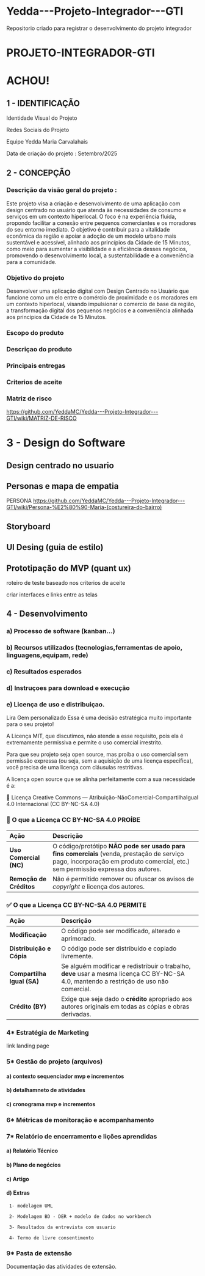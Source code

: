 # Yedda---Projeto-Integrador---GTI
Repositorio criado para registrar o desenvolvimento do projeto integrador

# PROJETO-INTEGRADOR-GTI
# ACHOU!
## 1 - IDENTIFICAÇÃO
Identidade Visual do Projeto

Redes Sociais do Projeto

Equipe
Yedda Maria Carvalahais

Data de criação do projeto : Setembro/2025

## 2 - CONCEPÇÃO

### Descrição da visão geral do projeto :

Este projeto visa a criação e desenvolvimento de uma aplicação com design centrado no usuário que atenda às necessidades de consumo e serviços em um contexto hiperlocal. O foco é na experiência fluida, propondo facilitar a conexão entre pequenos comerciantes e os moradores do seu entorno imediato. O objetivo é contribuir para a vitalidade econômica da região e apoiar a adoção de um modelo urbano mais sustentável e acessível, alinhado aos princípios da Cidade de 15 Minutos, como meio para aumentar a visibilidade e a eficiência desses negócios, promovendo o desenvolvimento local, a sustentabilidade e a conveniência para a comunidade.

### Objetivo do projeto

Desenvolver uma aplicação digital com Design Centrado no Usuário que funcione como um elo entre o comércio de proximidade e os moradores em um contexto hiperlocal, visando impulsionar o comercio de base da região, a transformação digital dos pequenos negócios e a conveniência alinhada aos princípios da Cidade de 15 Minutos.

### Escopo do produto

### Descriçao do produto

### Principais entregas

### Criterios de aceite

### Matriz de risco

https://github.com/YeddaMC/Yedda---Projeto-Integrador---GTI/wiki/MATRIZ-DE-RISCO

# 3 - Design do Software

## Design centrado no usuario

## Personas e mapa de empatia

PERSONA 
https://github.com/YeddaMC/Yedda---Projeto-Integrador---GTI/wiki/Persona-%E2%80%90-Maria-(costureira-do-bairro)



## Storyboard

## UI Desing (guia de estilo)

## Prototipação do MVP (quant ux)

roteiro de teste baseado nos criterios de aceite

criar interfaces e links entre as telas

## 4 - Desenvolvimento

### a) Processo de software (kanban...)

### b) Recursos utilizados (tecnologias,ferramentas de apoio, linguagens,equipam, rede)

### c) Resultados esperados

### d) Instruçoes para download e execução

### e) Licença de uso e distribuiçao.

Lira
Gem personalizado
Essa é uma decisão estratégica muito importante para o seu projeto!

A Licença MIT, que discutimos, não atende a esse requisito, pois ela é extremamente permissiva e permite o uso comercial irrestrito.

Para que seu projeto seja open source, mas proíba o uso comercial sem permissão expressa (ou seja, sem a aquisição de uma licença específica), você precisa de uma licença com cláusulas restritivas.

A licença open source que se alinha perfeitamente com a sua necessidade é a:

🌟 Licença Creative Commons — Atribuição-NãoComercial-CompartilhaIgual 4.0 Internacional (CC BY-NC-SA 4.0)


### 🛑 O que a Licença CC BY-NC-SA 4.0 PROÍBE

| Ação | Descrição |
| :--- | :--- |
| **Uso Comercial (NC)** | O código/protótipo **NÃO pode ser usado para fins comerciais** (venda, prestação de serviço pago, incorporação em produto comercial, etc.) sem permissão expressa dos autores. |
| **Remoção de Créditos** | Não é permitido remover ou ofuscar os avisos de *copyright* e licença dos autores. |

### ✅ O que a Licença CC BY-NC-SA 4.0 PERMITE 

| Ação | Descrição |
| :--- | :--- |
| **Modificação** | O código pode ser modificado, alterado e aprimorado. |
| **Distribuição e Cópia** | O código pode ser distribuído e copiado livremente. |
| **Compartilha Igual (SA)** | Se alguém modificar e redistribuir o trabalho, **deve** usar a mesma licença CC BY-NC-SA 4.0, mantendo a restrição de uso não comercial. |
| **Crédito (BY)** | Exige que seja dado o **crédito** apropriado aos autores originais em todas as cópias e obras derivadas. |

### 4* Estratégia de Marketing

link landing page

### 5* Gestão do projeto (arquivos)

#### a) contexto sequenciador mvp e incrementos

#### b) detalhamneto de atividades

#### c) cronograma mvp e incrementos

### 6* Métricas de monitoração e acompanhamento

### 7* Relatório de encerramento e lições aprendidas

#### a) Relatório Técnico

#### b) Plano de negócios

#### c) Artigo

#### d) Extras

     1- modelagem UML

     2- Modelagem BD - DER + modelo de dados no workbench

     3- Resultados da entrevista com usuario

     4- Termo de livre consentimento

### 9* Pasta de extensão

Documentação das atividades de extensão.








